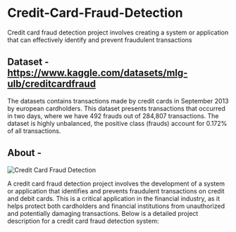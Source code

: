 # Credit-Card-Fraud-Detection
Credit card fraud detection project involves creating a system or application that can effectively identify and prevent fraudulent transactions


## Dataset - https://www.kaggle.com/datasets/mlg-ulb/creditcardfraud
  The datasets contains transactions made by credit cards in September 2013 by european cardholders. This dataset presents transactions that occurred in two days, where we have 492 frauds out of 284,807 transactions. The dataset is highly unbalanced, the positive class (frauds) account for 0.172% of all transactions.

## About - 

![Credit Card Fraud Detection](https://github.com/Dipanshu-Jagat/Credit-Card-Fraud-Detection/assets/86709644/f4b4011e-c0c8-4d34-9e2e-ad117a5ded41)

A credit card fraud detection project involves the development of a system or application that identifies and prevents fraudulent transactions on credit and debit cards. This is a critical application in the financial industry, as it helps protect both cardholders and financial institutions from unauthorized and potentially damaging transactions. Below is a detailed project description for a credit card fraud detection system:
